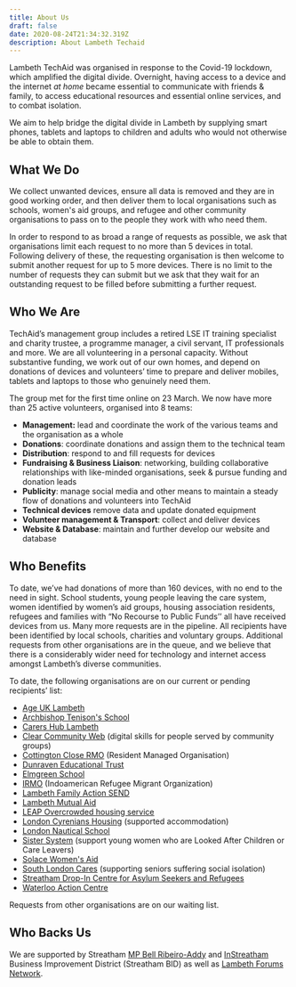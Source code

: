 ```yaml
---
title: About Us
draft: false
date: 2020-08-24T21:34:32.319Z
description: About Lambeth Techaid
---
```

Lambeth TechAid was organised in response to the Covid-19 lockdown, which amplified the digital divide.   Overnight, having access to a device and the internet *at home* became essential to communicate with friends & family, to access educational resources and essential online services, and to combat isolation.  

We aim to help bridge the digital divide in Lambeth by supplying smart phones, tablets and laptops to children and adults who would not otherwise be able to obtain them.  

## What We Do

We collect unwanted devices, ensure all data is removed and they are in good working order, and then deliver them to local organisations such as schools, women's aid groups, and refugee and other community organisations to pass on to the people they work with who need them.

In order to respond to as broad a range of requests as possible, we ask that organisations limit each request to no more than 5 devices in total.  Following delivery of these, the requesting organisation is then welcome to submit another request for up to 5 more devices.  There is no limit to the number of requests they can submit but we ask that they wait for an outstanding request to be filled before submitting a further request.

## Who We Are

TechAid’s management group includes a retired LSE IT training specialist and charity trustee, a programme manager, a civil servant, IT professionals and more. We are all volunteering in a personal capacity.  Without substantive funding, we work out of our own homes, and depend on donations of devices and volunteers’ time to prepare and deliver mobiles, tablets and laptops to those who genuinely need them.  

The group met for the first time online on 23 March.  We now have more than 25 active volunteers, organised into 8 teams: 

* **Management:** lead and coordinate the work of the various teams and the organisation as a whole
* **Donations**: coordinate donations and assign them to the technical team
* **Distribution**: respond to and fill requests for devices
* **Fundraising & Business Liaison**: networking, building collaborative relationships with like-minded organisations, seek & pursue funding and donation leads
* **Publicity**: manage social media and other means to maintain a steady flow of donations and volunteers into TechAid
* **Technical devices** remove data and update donated equipment
* **Volunteer management & Transport**: collect and deliver devices
* **Website & Database**: maintain and further develop our website and database

## Who Benefits

To date, we’ve had donations of more than 160 devices, with no end to the need in sight. School students, young people leaving the care system, women identified by women’s aid groups, housing association residents, refugees and families with “No Recourse to Public Funds’’ all have received devices from us. Many more requests are in the pipeline. All recipients have been identified by local schools, charities and voluntary groups. Additional requests from other organisations are in the queue, and we believe that there is a considerably wider need for technology and internet access amongst Lambeth’s diverse communities.

To date, the following organisations are on our current or pending recipients’ list:

* [Age UK Lambeth](https://www.ageuklambeth.org)
* [Archbishop Tenison's School](https://www.tenisons.com/)
* [Carers Hub Lambeth](https://www.carershub.org.uk/)
* [Clear Community Web](http://www.clearcommunityweb.co.uk) (digital skills for people served by community groups)
* [Cottington Close RMO](https://www.cottingtonclosermo.com/) (Resident Managed Organisation)
* [Dunraven Educational Trust](https://lambeth-techaid.ju.ma/dashboard/organisations/14)
* [Elmgreen School](https://www.the-elmgreen-school.org.uk/)
* [IRMO](http://irmo.org.uk) (Indoamerican Refugee Migrant Organization)
* [Lambeth Family Action SEND](https://www.family-action.org.uk/what-we-do/children-families/send/lambeth-pes/)
* [Lambeth Mutual Aid](https://www.lambethmutualaid.co.uk/)
* [LEAP Overcrowded housing service](http://leaplambeth.org.uk)
* [London Cyrenians Housing](https://www.cyrenians.org/) (supported accommodation)
* [London Nautical School](https://lns.org.uk/)
* [Sister System](https://sistersystem.org/) (support young women who are Looked After Children or Care Leavers)
* [Solace Women's Aid](https://www.solacewomensaid.org/)
* [South London Cares](https://southlondoncares.org.uk/home) (supporting seniors suffering social isolation)
* [Streatham Drop-In Centre for Asylum Seekers and Refugees](http://streathamdropin.org.uk/)
* [Waterloo Action Centre](http://www.waterlooactioncentre.co.uk/)

Requests from other organisations are on our waiting list.

## Who Backs Us

We are supported by Streatham [MP Bell Ribeiro-Addy](https://bellribeiroaddy.com/) and [InStreatham](https://www.instreatham.com/) Business Improvement District (Streatham BID) as well as [Lambeth Forums Network](https://www.lambeth.gov.uk/elections-and-council/lambeth-forum-network-lfn).